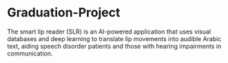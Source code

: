 # Graduation-Project
The smart lip reader (SLR) is an AI-powered application that uses visual databases and deep learning to translate lip movements into audible Arabic text, aiding speech disorder patients and those with hearing impairments in communication.
